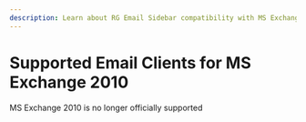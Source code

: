 ```yaml
---
description: Learn about RG Email Sidebar compatibility with MS Exchange 2010 Email Clients
---
```

# Supported Email Clients for MS Exchange 2010  


MS Exchange 2010 is no longer officially supported